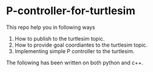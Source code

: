 # P-controller-for-turtlesim
This repo help you in following ways
1) How to publish to the turtlesim topic.
2) How to provide goal coordiantes to the turtlesim topic.
3) Implementing simple P controller to the turtlesim.

The following has been written on both python and c++.
